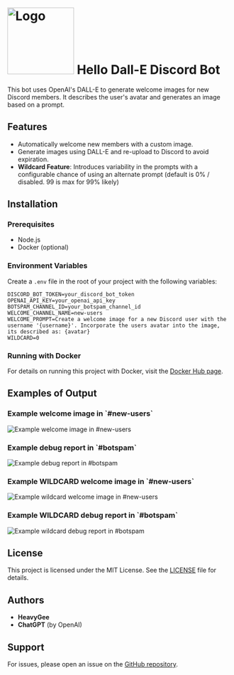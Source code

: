 # <img src="https://github.com/heavygee/hello-dalle-discordbot/blob/main/readme_images/logo.png" alt="Logo" width="150" height="150"> Hello Dall-E Discord Bot

This bot uses OpenAI's DALL-E to generate welcome images for new Discord members. It describes the user's avatar and generates an image based on a prompt.

## Features
- Automatically welcome new members with a custom image.
- Generate images using DALL-E and re-upload to Discord to avoid expiration.
- **Wildcard Feature**: Introduces variability in the prompts with a configurable chance of using an alternate prompt (default is 0% / disabled. 99 is max for 99% likely)

## Installation

### Prerequisites
- Node.js
- Docker (optional)

### Environment Variables
Create a `.env` file in the root of your project with the following variables:

```plaintext
DISCORD_BOT_TOKEN=your_discord_bot_token
OPENAI_API_KEY=your_openai_api_key
BOTSPAM_CHANNEL_ID=your_botspam_channel_id
WELCOME_CHANNEL_NAME=new-users
WELCOME_PROMPT=Create a welcome image for a new Discord user with the username '{username}'. Incorporate the users avatar into the image, its described as: {avatar}
WILDCARD=0
```

### Running with Docker

For details on running this project with Docker, visit the [Docker Hub page](https://hub.docker.com/r/heavygee/hello-dalle-discordbot).

## Examples of Output

### Example welcome image in \`#new-users\`
![Example welcome image in #new-users](https://github.com/heavygee/hello-dalle-discordbot/blob/main/readme_images/new-users-output.png)

### Example debug report in \`#botspam\`
![Example debug report in #botspam](https://github.com/heavygee/hello-dalle-discordbot/blob/main/readme_images/botspam-output.png)

### Example WILDCARD welcome image in \`#new-users\`
![Example wildcard welcome image in #new-users](https://github.com/heavygee/hello-dalle-discordbot/blob/main/readme_images/wildcard-output.png)

### Example WILDCARD debug report in \`#botspam\`
![Example wildcard debug report in #botspam](https://github.com/heavygee/hello-dalle-discordbot/blob/main/readme_images/wildcard-botspam-output.png)

## License

This project is licensed under the MIT License. See the [LICENSE](https://github.com/heavygee/hello-dalle-discordbot/blob/main/LICENSE) file for details.

## Authors

- **HeavyGee**
- **ChatGPT** (by OpenAI)

## Support

For issues, please open an issue on the [GitHub repository](https://github.com/heavygee/hello-dalle-discordbot).
